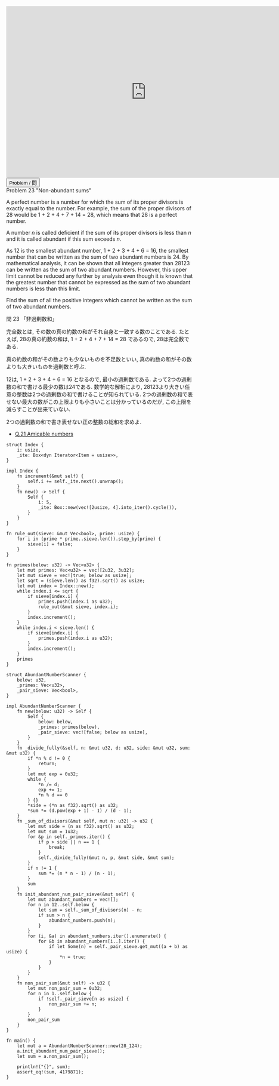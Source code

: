 <html><iframe src="https://docs.google.com/presentation/d/e/2PACX-1vSJWw9sxGTBWSwo48Whs-A9PsPpJbGzZjcOqk3VG0LOoHhGn43XN0lTcAgUu2Ht__sLJFrv9XnLo5KU/embed?start=false&loop=false&delayms=60000" frameborder="0" width="750" height="460" allowfullscreen="true" mozallowfullscreen="true" webkitallowfullscreen="true"></iframe></html>

<html>
<button class="accordion" onclick="toggle('the-accordion');">Problem / 問</button>
<div id="the-accordion" class="panel w3-hide">
Problem 23 "Non-abundant sums"

<p>A perfect number is a number for which the sum of its proper divisors is exactly equal to the number. For example, the sum of the proper divisors of 28 would be 1 + 2 + 4 + 7 + 14 = 28, which means that 28 is a perfect number.</p>
<p>A number <var>n</var> is called deficient if the sum of its proper divisors is less than <var>n</var> and it is called abundant if this sum exceeds <var>n</var>.</p>

<p>As 12 is the smallest abundant number, 1 + 2 + 3 + 4 + 6 = 16, the smallest number that can be written as the sum of two abundant numbers is 24. By mathematical analysis, it can be shown that all integers greater than 28123 can be written as the sum of two abundant numbers. However, this upper limit cannot be reduced any further by analysis even though it is known that the greatest number that cannot be expressed as the sum of two abundant numbers is less than this limit.</p>
<p>Find the sum of all the positive integers which cannot be written as the sum of two abundant numbers.</p>

問 23 「非過剰数和」

完全数とは, その数の真の約数の和がそれ自身と一致する数のことである. たとえば, 28の真の約数の和は, 1 + 2 + 4 + 7 + 14 = 28 であるので, 28は完全数である.

真の約数の和がその数よりも少ないものを不足数といい, 真の約数の和がその数よりも大きいものを過剰数と呼ぶ.

12は, 1 + 2 + 3 + 4 + 6 = 16 となるので, 最小の過剰数である. よって2つの過剰数の和で書ける最少の数は24である. 数学的な解析により, 28123より大きい任意の整数は2つの過剰数の和で書けることが知られている. 2つの過剰数の和で表せない最大の数がこの上限よりも小さいことは分かっているのだが, この上限を減らすことが出来ていない.

2つの過剰数の和で書き表せない正の整数の総和を求めよ.

</div>
</html>


- [Q.21 Amicable numbers](./e21.md)

```rust,editable
struct Index {
    i: usize,
    _ite: Box<dyn Iterator<Item = usize>>,
}

impl Index {
    fn increment(&mut self) {
        self.i += self._ite.next().unwrap();
    }
    fn new() -> Self {
        Self {
            i: 5,
            _ite: Box::new(vec![2usize, 4].into_iter().cycle()),
        }
    }
}

fn rule_out(sieve: &mut Vec<bool>, prime: usize) {
    for i in (prime * prime..sieve.len()).step_by(prime) {
        sieve[i] = false;
    }
}

fn primes(below: u32) -> Vec<u32> {
    let mut primes: Vec<u32> = vec![2u32, 3u32];
    let mut sieve = vec![true; below as usize];
    let sqrt = (sieve.len() as f32).sqrt() as usize;
    let mut index = Index::new();
    while index.i <= sqrt {
        if sieve[index.i] {
            primes.push(index.i as u32);
            rule_out(&mut sieve, index.i);
        }
        index.increment();
    }
    while index.i < sieve.len() {
        if sieve[index.i] {
            primes.push(index.i as u32);
        }
        index.increment();
    }
    primes
}

struct AbundantNumberScanner {
    below: u32,
    _primes: Vec<u32>,
    _pair_sieve: Vec<bool>,
}

impl AbundantNumberScanner {
    fn new(below: u32) -> Self {
        Self {
            below: below,
            _primes: primes(below),
            _pair_sieve: vec![false; below as usize],
        }
    }
    fn _divide_fully(&self, n: &mut u32, d: u32, side: &mut u32, sum: &mut u32) {
        if *n % d != 0 {
            return;
        }
        let mut exp = 0u32;
        while {
            *n /= d;
            exp += 1;
            *n % d == 0
        } {}
        *side = (*n as f32).sqrt() as u32;
        *sum *= (d.pow(exp + 1) - 1) / (d - 1);
    }
    fn _sum_of_divisors(&mut self, mut n: u32) -> u32 {
        let mut side = (n as f32).sqrt() as u32;
        let mut sum = 1u32;
        for &p in self._primes.iter() {
            if p > side || n == 1 {
                break;
            }
            self._divide_fully(&mut n, p, &mut side, &mut sum);
        }
        if n != 1 {
            sum *= (n * n - 1) / (n - 1);
        }
        sum
    }
    fn init_abundant_num_pair_sieve(&mut self) {
        let mut abundant_numbers = vec![];
        for n in 12..self.below {
            let sum = self._sum_of_divisors(n) - n;
            if sum > n {
                abundant_numbers.push(n);
            }
        }
        for (i, &a) in abundant_numbers.iter().enumerate() {
            for &b in abundant_numbers[i..].iter() {
                if let Some(n) = self._pair_sieve.get_mut((a + b) as usize) {
                    *n = true;
                }
            }
        }
    }
    fn non_pair_sum(&mut self) -> u32 {
        let mut non_pair_sum = 0u32;
        for n in 1..self.below {
            if !self._pair_sieve[n as usize] {
                non_pair_sum += n;
            }
        }
        non_pair_sum
    }
}

fn main() {
    let mut a = AbundantNumberScanner::new(28_124);
    a.init_abundant_num_pair_sieve();
    let sum = a.non_pair_sum();

    println!("{}", sum);
    assert_eq!(sum, 4179871);
}
```